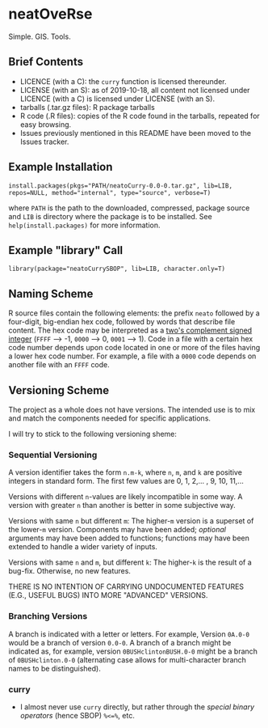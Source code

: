 # neatOveRse

Simple. GIS. Tools.

## Brief Contents
- LICENCE (with a C): the `curry` function is licensed thereunder.
- LICENSE (with an S): as of 2019-10-18, all content not licensed under LICENCE (with a C) is licensed under LICENSE (with an S).
- tarballs (.tar.gz files): R package tarballs
- R code (.R files): copies of the R code found in the tarballs, repeated for easy browsing.
- Issues previously mentioned in this README have been moved to the Issues tracker.

## Example Installation

    install.packages(pkgs="PATH/neatoCurry-0.0-0.tar.gz", lib=LIB, repos=NULL, method="internal", type="source", verbose=T)

where `PATH` is the path to the downloaded, compressed, package source and `LIB` is directory where the package is to be installed. See `help(install.packages)` for more information.

## Example "library" Call

    library(package="neatoCurrySBOP", lib=LIB, character.only=T)

## Naming Scheme

R source files contain the following elements: the prefix `neato` followed by a four-digit, big-endian hex code, followed by words that describe file content. The hex code may be interpreted as a [two's complement signed integer](https://en.wikipedia.org/wiki/Two's_complement) (`FFFF` --> -1, `0000` --> 0, `0001` --> 1). Code in a file with a certain hex code number depends upon code located in one or more of the files having a lower hex code number. For example, a file with a `0000` code depends on another file with an `FFFF` code.

## Versioning Scheme

The project as a whole does not have versions. The intended use is to mix and match the components needed for specific applications.

I will try to stick to the following versioning sheme:

### Sequential Versioning

A version identifier takes the form `n.m-k`, where `n`, `m`, and `k` are positive integers in standard form. The first few values are 0, 1, 2,... , 9, 10, 11,...

Versions with different `n`-values are likely incompatible in some way. A version with greater `n` than another is better in some subjective way.

Versions with same `n` but different `m`: The higher-`m` version is a superset of the lower-`m` version. Components may have been added;  _optional_ arguments may have been added to functions; functions may have been extended to handle a wider variety of inputs.

Versions with same `n` and `m`, but different `k`: The higher-`k` is the result of a bug-fix. Otherwise, no new features.

THERE IS NO INTENTION OF CARRYING UNDOCUMENTED FEATURES (E.G., USEFUL BUGS) INTO MORE "ADVANCED" VERSIONS.

### Branching Versions

A branch is indicated with a letter or letters. For example, Version `0A.0-0` would be a branch of version `0.0-0`. A branch of a branch might be indicated as, for example, version `0BUSHclintonBUSH.0-0` might be a branch of `0BUSHclinton.0-0` (alternating case allows for multi-character branch names to be distinguished).

### curry

- I almost never use `curry` directly, but rather through the _special binary operators_ (hence SBOP) `%<=%`, etc.
